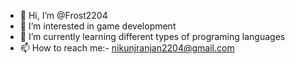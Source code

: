 - 👋 Hi, I’m @Frost2204
- 👀 I’m interested in game development
- 🌱 I’m currently learning different types of programing languages
- 📫 How to reach me:-
                  nikunjranjan2204@gmail.com

